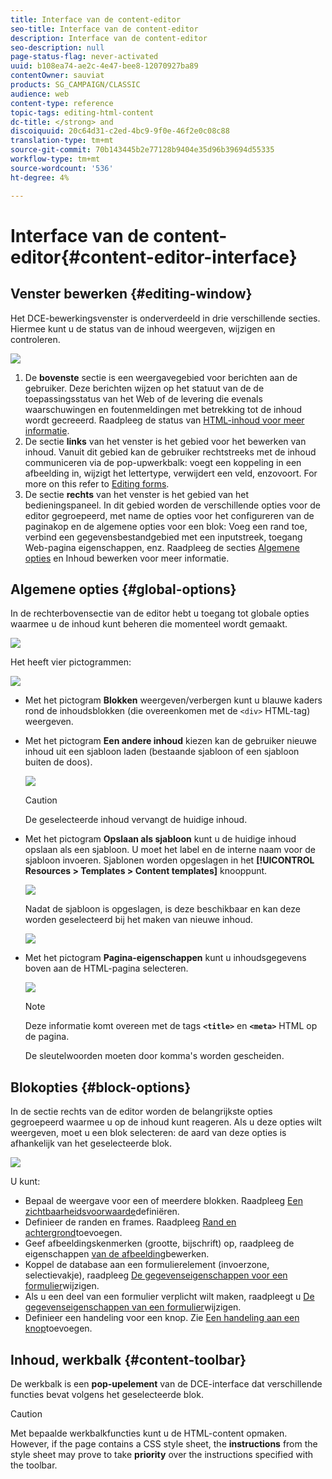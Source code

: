 ```yaml
---
title: Interface van de content-editor
seo-title: Interface van de content-editor
description: Interface van de content-editor
seo-description: null
page-status-flag: never-activated
uuid: b108ea74-ae2c-4e47-bee8-12070927ba89
contentOwner: sauviat
products: SG_CAMPAIGN/CLASSIC
audience: web
content-type: reference
topic-tags: editing-html-content
dc-title: </strong> and
discoiquuid: 20c64d31-c2ed-4bc9-9f0e-46f2e0c08c88
translation-type: tm+mt
source-git-commit: 70b143445b2e77128b9404e35d96b39694d55335
workflow-type: tm+mt
source-wordcount: '536'
ht-degree: 4%

---
```



# Interface van de content-editor{#content-editor-interface}

## Venster bewerken {#editing-window}

Het DCE-bewerkingsvenster is onderverdeeld in drie verschillende secties. Hiermee kunt u de status van de inhoud weergeven, wijzigen en controleren.

![](assets/dce_decoupe_window_nb.png)

1. De **bovenste** sectie is een weergavegebied voor berichten aan de gebruiker. Deze berichten wijzen op het statuut van de de toepassingsstatus van het Web of de levering die evenals waarschuwingen en foutenmeldingen met betrekking tot de inhoud wordt gecreeerd. Raadpleeg de status van [HTML-inhoud voor meer informatie](../../web/using/content-editing-best-practices.md#html-content-statuses).
1. De sectie **links** van het venster is het gebied voor het bewerken van inhoud. Vanuit dit gebied kan de gebruiker rechtstreeks met de inhoud communiceren via de pop-upwerkbalk: voegt een koppeling in een afbeelding in, wijzigt het lettertype, verwijdert een veld, enzovoort. For more on this refer to [Editing forms](../../web/using/editing-content.md#editing-forms).
1. De sectie **rechts** van het venster is het gebied van het bedieningspaneel. In dit gebied worden de verschillende opties voor de editor gegroepeerd, met name de opties voor het configureren van de paginakop en de algemene opties voor een blok: Voeg een rand toe, verbind een gegevensbestandgebied met een inputstreek, toegang Web-pagina eigenschappen, enz. Raadpleeg de secties [Algemene opties](#global-options) en Inhoud [](../../web/using/editing-content.md) bewerken voor meer informatie.

## Algemene opties {#global-options}

In de rechterbovensectie van de editor hebt u toegang tot globale opties waarmee u de inhoud kunt beheren die momenteel wordt gemaakt.

![](assets/dce_global_options.png)

Het heeft vier pictogrammen:

![](assets/dce_icons_sidebar.png)

* Met het pictogram **Blokken** weergeven/verbergen kunt u blauwe kaders rond de inhoudsblokken (die overeenkomen met de `<div>` HTML-tag) weergeven.

* Met het pictogram **Een andere inhoud** kiezen kan de gebruiker nieuwe inhoud uit een sjabloon laden (bestaande sjabloon of een sjabloon buiten de doos).

   ![](assets/dce_popup_templatechoice.png)

   >[!CAUTION]
   >
   >De geselecteerde inhoud vervangt de huidige inhoud.

* Met het pictogram **Opslaan als sjabloon** kunt u de huidige inhoud opslaan als een sjabloon. U moet het label en de interne naam voor de sjabloon invoeren. Sjablonen worden opgeslagen in het **[!UICONTROL Resources > Templates > Content templates]** knooppunt.

   ![](assets/dce_popup_savetemplate.png)

   Nadat de sjabloon is opgeslagen, is deze beschikbaar en kan deze worden geselecteerd bij het maken van nieuwe inhoud.

   ![](assets/dce_create_fromtemplate.png)

* Met het pictogram **Pagina-eigenschappen** kunt u inhoudsgegevens boven aan de HTML-pagina selecteren.

   ![](assets/dce_popup_headerhtml.png)

   >[!NOTE]
   >
   >Deze informatie komt overeen met de tags **`<title>`** en **`<meta>`** HTML op de pagina.
   >
   >De sleutelwoorden moeten door komma&#39;s worden gescheiden.

## Blokopties {#block-options}

In de sectie rechts van de editor worden de belangrijkste opties gegroepeerd waarmee u op de inhoud kunt reageren. Als u deze opties wilt weergeven, moet u een blok selecteren: de aard van deze opties is afhankelijk van het geselecteerde blok.

![](assets/dce_right_section.png)

U kunt:

* Bepaal de weergave voor een of meerdere blokken. Raadpleeg [Een zichtbaarheidsvoorwaarde](../../web/using/editing-content.md#defining-a-visibility-condition)definiëren.
* Definieer de randen en frames. Raadpleeg [Rand en achtergrond](../../web/using/editing-content.md#adding-a-border-and-background)toevoegen.
* Geef afbeeldingskenmerken (grootte, bijschrift) op, raadpleeg de eigenschappen [van de afbeelding](../../web/using/editing-content.md#editing-image-properties)bewerken.
* Koppel de database aan een formulierelement (invoerzone, selectievakje), raadpleeg [De gegevenseigenschappen voor een formulier](../../web/using/editing-content.md#changing-the-data-properties-for-a-form)wijzigen.
* Als u een deel van een formulier verplicht wilt maken, raadpleegt u [De gegevenseigenschappen van een formulier](../../web/using/editing-content.md#changing-the-data-properties-for-a-form)wijzigen.
* Definieer een handeling voor een knop. Zie [Een handeling aan een knop](../../web/using/editing-content.md#adding-an-action-to-a-button)toevoegen.

## Inhoud, werkbalk {#content-toolbar}

De werkbalk is een **pop-upelement** van de DCE-interface dat verschillende functies bevat volgens het geselecteerde blok.

>[!CAUTION]
>
>Met bepaalde werkbalkfuncties kunt u de HTML-content opmaken. However, if the page contains a CSS style sheet, the **instructions** from the style sheet may prove to take **priority** over the instructions specified with the toolbar.

